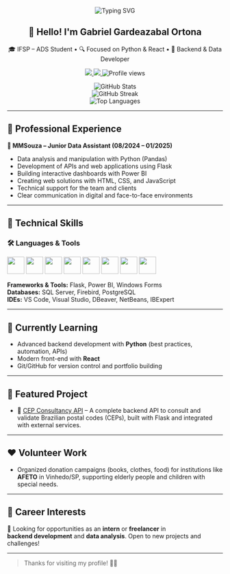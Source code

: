 <p align="center">
  <img src="https://readme-typing-svg.herokuapp.com?font=Fira+Code&size=22&pause=1000&color=1AB2FF&center=true&vCenter=true&width=500&lines=🎊Welcome!🎊;Turning+data+into+solutions.;Back-End+Developer+with+a+purpose.;Driven+by+learning+and+real+impact." alt="Typing SVG" />
</p>

<h2 align="center">👋 Hello! I'm Gabriel Gardeazabal Ortona</h2>

<p align="center">
  🎓 IFSP – ADS Student • 🔍 Focused on Python & React • 💼 Backend & Data Developer
</p>

<p align="center">
  <a href="mailto:ortonabusiness@gmail.com">
    <img src="https://img.shields.io/badge/Email-ortonabusiness@gmail.com-red?style=for-the-badge" />
  </a>
  <a href="https://www.linkedin.com/in/gabriel-gardeazabal-ortona-8332511ab">
    <img src="https://img.shields.io/badge/LinkedIn-Gabriel%20Ortona-blue?style=for-the-badge&logo=linkedin" />
  </a>
  <img src="https://komarev.com/ghpvc/?username=Gortona-dev&style=for-the-badge" alt="Profile views" />
</p>


<p align="center">
  <img src="https://github-readme-stats.vercel.app/api?username=Gortona-dev&show_icons=true&theme=tokyonight" alt="GitHub Stats" />
  <br />
  <img src="https://streak-stats.demolab.com?user=Gortona-dev&theme=tokyonight" alt="GitHub Streak" />
  <br />
  <img src="https://github-readme-stats.vercel.app/api/top-langs/?username=Gortona-dev&layout=compact&theme=tokyonight" alt="Top Languages" />
</p>

---

## 💼 Professional Experience

**🔹 MMSouza – Junior Data Assistant (08/2024 – 01/2025)**  
- Data analysis and manipulation with Python (Pandas)  
- Development of APIs and web applications using Flask  
- Building interactive dashboards with Power BI  
- Creating web solutions with HTML, CSS, and JavaScript  
- Technical support for the team and clients  
- Clear communication in digital and face-to-face environments

---

## 🧠 Technical Skills

### 🛠️ Languages & Tools

<p align="left">
  <img src="https://cdn.jsdelivr.net/gh/devicons/devicon/icons/python/python-original.svg" height="40" />
  <img src="https://cdn.jsdelivr.net/gh/devicons/devicon/icons/react/react-original.svg" height="40" />
  <img src="https://cdn.jsdelivr.net/gh/devicons/devicon/icons/csharp/csharp-original.svg" height="40" />
  <img src="https://cdn.jsdelivr.net/gh/devicons/devicon/icons/javascript/javascript-original.svg" height="40" />
  <img src="https://cdn.jsdelivr.net/gh/devicons/devicon/icons/html5/html5-original.svg" height="40" />
  <img src="https://cdn.jsdelivr.net/gh/devicons/devicon/icons/css3/css3-original.svg" height="40" />
  <img src="https://cdn.jsdelivr.net/gh/devicons/devicon/icons/postgresql/postgresql-original.svg" height="40" />
  <img src="https://cdn.jsdelivr.net/gh/devicons/devicon/icons/sqlite/sqlite-original.svg" height="40" />
</p>

**Frameworks & Tools:** Flask, Power BI, Windows Forms  
**Databases:** SQL Server, Firebird, PostgreSQL  
**IDEs:** VS Code, Visual Studio, DBeaver, NetBeans, IBExpert

---

## 🧩 Currently Learning

- Advanced backend development with **Python** (best practices, automation, APIs)  
- Modern front-end with **React**  
- Git/GitHub for version control and portfolio building

---

## 🚀 Featured Project

- 🔗 [CEP Consultancy API](https://github.com/Gortona-dev/cep-consultancy-api) – A complete backend API to consult and validate Brazilian postal codes (CEPs), built with Flask and integrated with external services.

---

## ❤️ Volunteer Work

- Organized donation campaigns (books, clothes, food) for institutions like **AFETO** in Vinhedo/SP, supporting elderly people and children with special needs.

---

## 📌 Career Interests

🎯 Looking for opportunities as an **intern** or **freelancer** in  
**backend development** and **data analysis**. Open to new projects and challenges!

---

> Thanks for visiting my profile! 🤝💛
